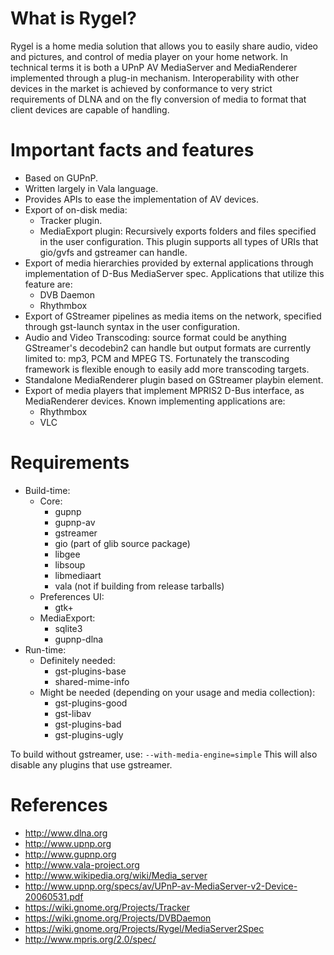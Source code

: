 What is Rygel?
=============

Rygel is a home media solution that allows you to easily share audio, video and
pictures, and control of media player on your home network. In technical terms
it is both a UPnP AV MediaServer and MediaRenderer implemented through a plug-in
mechanism. Interoperability with other devices in the market is achieved by
conformance to very strict requirements of DLNA and on the fly conversion of
media to format that client devices are capable of handling.

Important facts and features
============================

  * Based on GUPnP.
  * Written largely in Vala language.
  * Provides APIs to ease the implementation of AV devices.
  * Export of on-disk media:
    * Tracker plugin.
    * MediaExport plugin: Recursively exports folders and files specified in the user configuration. This plugin supports all types of URIs that gio/gvfs and gstreamer can handle.
  * Export of media hierarchies provided by external applications through
    implementation of D-Bus MediaServer spec. Applications that utilize
    this feature are:
    * DVB Daemon
    * Rhythmbox
  * Export of GStreamer pipelines as media items on the network, specified
    through gst-launch syntax in the user configuration.
  * Audio and Video Transcoding: source format could be anything GStreamer's
    decodebin2 can handle but output formats are currently limited to: mp3, PCM
    and MPEG TS. Fortunately the transcoding framework is flexible enough to
    easily add more transcoding targets.
  * Standalone MediaRenderer plugin based on GStreamer playbin element.
  * Export of media players that implement MPRIS2 D-Bus interface, as
    MediaRenderer devices. Known implementing applications are:
    * Rhythmbox
    * VLC

Requirements
============

  * Build-time:
    * Core:
      * gupnp
      * gupnp-av
      * gstreamer
      * gio (part of glib source package)
      * libgee
      * libsoup
      * libmediaart
      * vala (not if building from release tarballs)
    * Preferences UI:
      * gtk+
    * MediaExport:
      * sqlite3
      * gupnp-dlna
  * Run-time:
    * Definitely needed:
      * gst-plugins-base
      * shared-mime-info
    * Might be needed (depending on your usage and media collection):
      * gst-plugins-good
      * gst-libav
      * gst-plugins-bad
      * gst-plugins-ugly

To build without gstreamer, use:
  ```--with-media-engine=simple```
This will also disable any plugins that use gstreamer.

References
==========

  * http://www.dlna.org
  * http://www.upnp.org
  * http://www.gupnp.org
  * http://www.vala-project.org
  * http://www.wikipedia.org/wiki/Media_server
  * http://www.upnp.org/specs/av/UPnP-av-MediaServer-v2-Device-20060531.pdf
  * https://wiki.gnome.org/Projects/Tracker
  * https://wiki.gnome.org/Projects/DVBDaemon
  * https://wiki.gnome.org/Projects/Rygel/MediaServer2Spec
  * http://www.mpris.org/2.0/spec/

